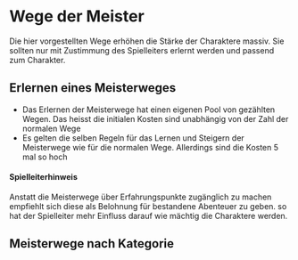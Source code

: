 # Wege der Meister

Die hier vorgestellten Wege erhöhen die Stärke der Charaktere massiv. Sie sollten nur mit Zustimmung des Spielleiters
erlernt werden und passend zum Charakter.

## Erlernen eines Meisterweges

* Das Erlernen der Meisterwege hat einen eigenen Pool von gezählten Wegen. Das heisst die initialen Kosten sind
unabhängig von der Zahl der normalen Wege
* Es gelten die selben Regeln für das Lernen und Steigern der Meisterwege wie für die normalen Wege. Allerdings
sind die Kosten 5 mal so hoch

#### Spielleiterhinweis

Anstatt die Meisterwege über Erfahrungspunkte zugänglich zu machen empfiehlt sich diese als Belohnung für bestandene
Abenteuer zu geben. so hat der Spielleiter mehr Einfluss darauf wie mächtig die Charaktere werden.

## Meisterwege nach Kategorie

